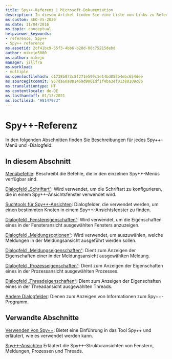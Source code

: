 ```yaml
---
title: Spy++-Referenz | Microsoft-Dokumentation
description: In diesem Artikel finden Sie eine Liste von Links zu Referenzartikeln, in denen die einzelnen Menübefehle und Dialogfelder des Spy++-Debugtools erläutert werden.
ms.custom: SEO-VS-2020
ms.date: 11/04/2016
ms.topic: conceptual
helpviewer_keywords:
- reference, Spy++
- Spy++ reference
ms.assetid: 2cf41bc9-55f3-4bb6-b28d-08c75215debd
author: mikejo5000
ms.author: mikejo
manager: jillfra
ms.workload:
- multiple
ms.openlocfilehash: d1738b073c8f271e599c1e14bd852b4ebc654dee
ms.sourcegitcommit: 957da60a881469d9001df1f4ba3ef01388109c86
ms.translationtype: HT
ms.contentlocale: de-DE
ms.lasthandoff: 01/13/2021
ms.locfileid: "98147973"
---
```

# <a name="spy-reference"></a>Spy++-Referenz
In den folgenden Abschnitten finden Sie Beschreibungen für jedes Spy++-Menü und -Dialogfeld:

## <a name="in-this-section"></a>In diesem Abschnitt
 [Menübefehle](../debugger/menu-commands.md): Beschreibt die Befehle, die in den einzelnen Spy++-Menüs verfügbar sind.

 [Dialogfeld „Schriftart“](../debugger/font-dialog-box-microsoft-spy-increment-help.md): Wird verwendet, um die Schriftart zu konfigurieren, die in einem Spy++-Ansichtsfenster verwendet wird.

 [Suchtools für Spy++-Ansichten](../debugger/search-tools-for-spy-increment-views.md): Dialogfelder, die verwendet werden, um einen bestimmten Knoten in einem Spy++-Ansichtsfenster zu finden.

 [Dialogfeld „Fenstereigenschaften“](../debugger/window-properties-dialog-box.md): Wird verwendet, um die Eigenschaften eines in der Fensteransicht ausgewählten Fensters anzuzeigen.

 [Dialogfeld „Meldungsoptionen“](../debugger/message-options-dialog-box.md): Wird verwendet, um auszuwählen, welche Meldungen in der Meldungsansicht ausgeführt werden sollen.

 [Dialogfeld „Meldungseigenschaften“](../debugger/message-properties-dialog-box.md): Dient zum Anzeigen der Eigenschaften einer in der Meldungsansicht ausgewählten Meldung.

 [Dialogfeld „Prozesseigenschaften“](../debugger/process-properties-dialog-box.md): Dient zum Anzeigen der Eigenschaften eines in der Prozessansicht ausgewählten Prozesses.

 [Dialogfeld „Threadeigenschaften“](../debugger/thread-properties-dialog-box.md): Dient zum Anzeigen der Eigenschaften eines in der Threadansicht ausgewählten Threads.

 [Andere Dialogfelder](../debugger/other-dialog-boxes.md): Dienen zum Anzeigen von Informationen zum Spy++-Programm.

## <a name="related-sections"></a>Verwandte Abschnitte
 [Verwenden von Spy++](../debugger/using-spy-increment.md): Bietet eine Einführung in das Tool Spy++ und erläutert, wie es verwendet werden kann.

 [Spy++-Ansichten](../debugger/spy-increment-views.md) Erläutert die Spy++-Strukturansichten von Fenstern, Meldungen, Prozessen und Threads.
